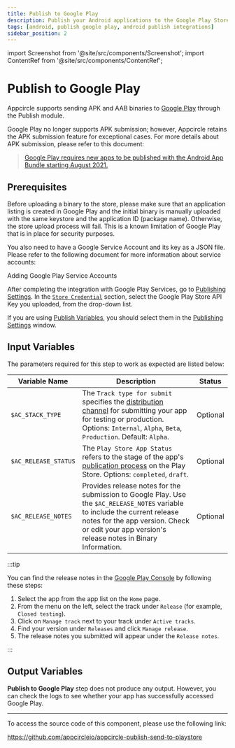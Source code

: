 ```yaml
---
title: Publish to Google Play
description: Publish your Android applications to the Google Play Store with Appcircle's Publish module.
tags: [android, publish google play, android publish integrations]
sidebar_position: 2
---
```


import Screenshot from '@site/src/components/Screenshot';
import ContentRef from '@site/src/components/ContentRef';

# Publish to Google Play

Appcircle supports sending APK and AAB binaries to [Google Play](https://play.google.com) through the Publish module.

Google Play no longer supports APK submission; however, Appcircle retains the APK submission feature for exceptional cases. For more details about APK submission, please refer to this document:
> [Google Play requires new apps to be published with the Android App Bundle starting August 2021.](https://android-developers.googleblog.com/2021/06/the-future-of-android-app-bundles-is.html)

## Prerequisites

Before uploading a binary to the store, please make sure that an application listing is created in Google Play and the initial binary is manually uploaded with the same keystore and the application ID (package name). Otherwise, the store upload process will fail. This is a known limitation of Google Play that is in place for security purposes.

You also need to have a Google Service Account and its key as a JSON file. Please refer to the following document for more information about service accounts:

<ContentRef url="/account/my-organization/security/credentials/adding-google-play-service-account">
  Adding Google Play Service Accounts
</ContentRef>

After completing the integration with Google Play Services, go to [Publishing Settings](/publish-module/publish-settings). In the [`Store Credential`](/publish-module/publish-settings#store-credentials) section, select the Google Play Store API Key you uploaded, from the drop-down list.

If you are using [Publish Variables](/publish-module/publish-settings#publish-variables), you should select them in the [Publishing Settings](/publish-module/publish-settings) window.

## Input Variables

The parameters required for this step to work as expected are listed below:

<Screenshot url='https://cdn.appcircle.io/docs/assets/android-publishflow-publish-google-play-1.png'/>

| Variable Name        | Description                                                                                                      | Status    |
| -------------------- | ---------------------------------------------------------------------------------------------------------------- | --------- |
| `$AC_STACK_TYPE`     | The `Track type for submit` specifies the [distribution channel](https://developers.google.com/android-publisher/tracks) for submitting your app for testing or production. Options: `Internal`, `Alpha`, `Beta`, `Production`. Default: `Alpha`. | Optional |
| `$AC_RELEASE_STATUS` | The `Play Store App Status` refers to the stage of the app's [publication process](https://support.google.com/googleplay/android-developer/answer/9859751?hl=en#zippy=%2Capp-status) on the Play Store. Options: `completed`, `draft`. | Optional  |
| `$AC_RELEASE_NOTES`  | Provides release notes for the submission to Google Play. Use the `$AC_RELEASE_NOTES` variable to include the current release notes for the app version. Check or edit your app version's release notes in Binary Information. | Optional  |

:::tip

You can find the release notes in the [Google Play Console](https://play.google.com/console) by following these steps:

1. Select the app from the app list on the `Home` page.
2. From the menu on the left, select the track under `Release` (for example, `Closed testing`).
3. Click on `Manage track` next to your track under `Active tracks`.
4. Find your version under `Releases` and click `Manage release`.
5. The release notes you submitted will appear under the `Release notes`.

<Screenshot url='https://cdn.appcircle.io/docs/assets/android-publishflow-publish-google-play-2.png'/>

:::

## Output Variables

**Publish to Google Play** step does not produce any output. However, you can check the logs to see whether your app has successfully accessed Google Play.

<Screenshot url='https://cdn.appcircle.io/docs/assets/android-publishflow-publish-google-play-3.png'/>

---

To access the source code of this component, please use the following link:

https://github.com/appcircleio/appcircle-publish-send-to-playstore